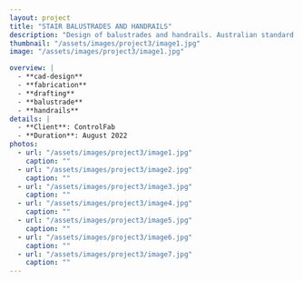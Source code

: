 ```yaml
---
layout: project
title: "STAIR BALUSTRADES AND HANDRAILS"
description: "Design of balustrades and handrails. Australian standard 1428.1"
thumbnail: "/assets/images/project3/image1.jpg"
image: "/assets/images/project3/image1.jpg"

overview: |
  - **cad-design**
  - **fabrication**
  - **drafting**
  - **balustrade**
  - **handrails**
details: |
  - **Client**: ControlFab
  - **Duration**: August 2022
photos:
  - url: "/assets/images/project3/image1.jpg"
    caption: ""
  - url: "/assets/images/project3/image2.jpg"
    caption: ""
  - url: "/assets/images/project3/image3.jpg"
    caption: ""
  - url: "/assets/images/project3/image4.jpg"
    caption: ""
  - url: "/assets/images/project3/image5.jpg"
    caption: ""
  - url: "/assets/images/project3/image6.jpg"
    caption: ""
  - url: "/assets/images/project3/image7.jpg"
    caption: ""
---
```






